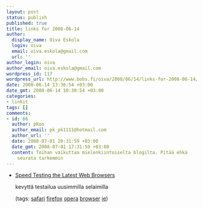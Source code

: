 ```yaml
---
layout: post
status: publish
published: true
title: links for 2008-06-14
author:
  display_name: Oiva Eskola
  login: oiva
  email: oiva.eskola@gmail.com
  url: ''
author_login: oiva
author_email: oiva.eskola@gmail.com
wordpress_id: 117
wordpress_url: http://www.bobs.fi/oiva/2008/06/14/links-for-2008-06-14/
date: 2008-06-14 13:30:54 +03:00
date_gmt: 2008-06-14 10:30:54 +03:00
categories:
- linkit
tags: []
comments:
- id: 66
  author: pKoo
  author_email: pk_pk1111@hotmail.com
  author_url: ''
  date: 2008-07-01 20:31:59 +03:00
  date_gmt: 2008-07-01 17:31:59 +03:00
  content: Toihan vaikuttaa mielenkiintoiselta blogilta. Pitää ehkä
    seurata tarkemmin
---
```

<ul class="delicious">
<li>
<div class="delicious-link"><a href="http://lifehacker.com/396048/speed-testing-the-latest-web-browsers">Speed Testing the Latest Web Browsers</a></div></p>
<div class="delicious-extended">kevyttä testailua uusimmilla selaimilla</div></p>
<div class="delicious-tags">(tags: <a href="http://del.icio.us/oiva/safari">safari</a> <a href="http://del.icio.us/oiva/firefox">firefox</a> <a href="http://del.icio.us/oiva/opera">opera</a> <a href="http://del.icio.us/oiva/browser">browser</a> <a href="http://del.icio.us/oiva/ie">ie</a>)</div><br />
	</li>
</ul>
